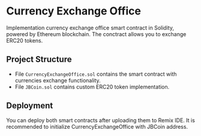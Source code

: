 # Currency Exchange Office
Implementation currency exchange office smart contract in Solidity, powered by Ethereum blockchain. The conctract allows you to exchange ERC20 tokens.

## Project Structure
- File `CurrencyExchangeOffice.sol` contains the smart contract with currencies exchange functionality.
- File `JBCoin.sol` contains custom ERC20 token implementation.

## Deployment
You can deploy both smart contracts after uploading them to Remix IDE. It is recommended to initialize CurrencyExchangeOffice with JBCoin address.
